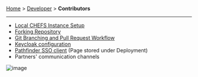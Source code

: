 [Home](index) > [Developer](Developer) > **Contributors**
***

* [Local CHEFS Instance Setup](Local-CHEFS-Instance-Setup)
* [Forking Repository](Forking-Repository)
* [Git Branching and Pull Request Workflow](Git-Branching-and-Pull-Request-Workflow)
* [Keycloak configuration](Keycloak-configuration)
* [Pathfinder SSO client](Pathfinder-SSO-client) (Page stored under Deployment)
* Partners' communication channels 

![image](https://user-images.githubusercontent.com/87393930/236027850-e5d681fc-126a-47d5-b6d4-286a4c6991c6.png)
